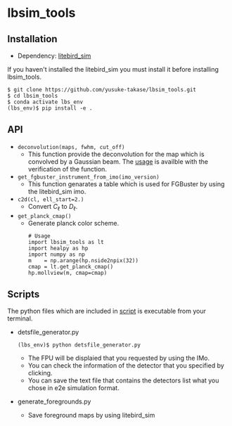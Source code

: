 # lbsim_tools
## Installation 
- Dependency: [litebird_sim](https://github.com/litebird/litebird_sim)

If you haven't installed the litebird_sim you must install it before installing lbsim_tools.
```
$ git clone https://github.com/yusuke-takase/lbsim_tools.git
$ cd lbsim_tools
$ conda activate lbs_env
(lbs_env)$ pip install -e .
```
## API
- `deconvolution(maps, fwhm, cut_off)`
    - This function provide the deconvolution for the map which is convolved by a Gaussian beam. The [usage](./notebooks/deconv_verification.ipynb) is availble with the verification of the function. 
- `get_fgbuster_instrument_from_imo(imo_version)`
    - This function genarates a table which is used for FGBuster by using the litebird_sim imo. 
- `c2d(cl, ell_start=2.)`
    - Convert $C_\ell$ to $D_\ell$.
- `get_planck_cmap()`
    - Generate planck color scheme.
        ```
        # Usage
        import lbsim_tools as lt
        import healpy as hp
        import numpy as np
        m    = np.arange(hp.nside2npix(32))
        cmap = lt.get_planck_cmap()
        hp.mollview(m, cmap=cmap)
        ```


## Scripts 
The python files which are included in [script](./script) is executable from your terminal.
- detsfile_generator.py
    ```
    (lbs_env)$ python detsfile_generator.py
    ```
    - The FPU will be displaied that you requested by using the IMo.
    - You can check the information of the detector that you specified by clicking.
    - You can save the text file that contains the detectors list what you chose in e2e simulation format. 

- generate_foregrounds.py
    - Save foreground maps by using litebird_sim 
 
 
